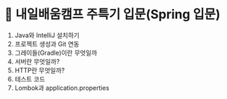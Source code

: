 # 🧮 내일배움캠프 주특기 입문(Spring 입문)

1. Java와 IntelliJ 설치하기  
2. 프로젝트 생성과 Git 연동  
3. 그레이들(Gradle)이란 무엇일까  
4. 서버란 무엇일까?  
5. HTTP란 무엇일까?  
6. 테스트 코드  
7. Lombok과 application.properties 
